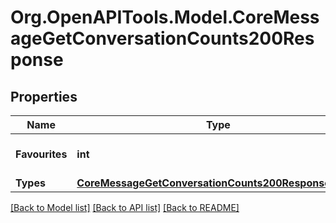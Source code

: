 # Org.OpenAPITools.Model.CoreMessageGetConversationCounts200Response

## Properties

Name | Type | Description | Notes
------------ | ------------- | ------------- | -------------
**Favourites** | **int** | Total number of favourite conversations | [default to null]
**Types** | [**CoreMessageGetConversationCounts200ResponseTypes**](CoreMessageGetConversationCounts200ResponseTypes.md) |  | 

[[Back to Model list]](../README.md#documentation-for-models) [[Back to API list]](../README.md#documentation-for-api-endpoints) [[Back to README]](../README.md)

